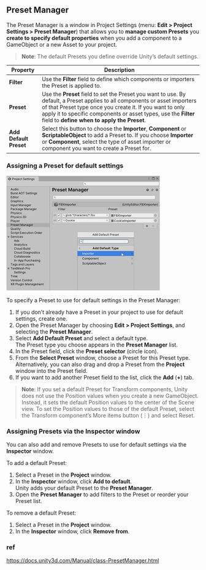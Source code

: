 ## Preset Manager
The Preset Manager is a window in Project Settings (menu: **Edit > Project Settings > Preset Manager**) that allows you to **manage custom Presets** you **create to specify default properties** when you add a component to a GameObject or a new Asset to your project. 


> **Note**: The default Presets you define override Unity’s default settings.

| Property | Description |
| --- | --- |
| **Filter** | Use the **Filter** field to define which components or importers the Preset is applied to. |
| **Preset** | Use the **Preset** field to set the Preset you want to use. By default, a Preset applies to all components or asset importers of that Preset type once you create it. If you want to only apply it to specific components or asset types, use the **Filter** field to **define when to apply the Preset**. |
| **Add Default Preset** | Select this button to choose the **Importer**, **Component** or **ScriptableObject** to add a Preset to. If you choose **Importer** or **Component**, select the type of asset importer or component you want to create a Preset for. |


### Assigning a Preset for default settings


![](./preset-manager-add-type.png)


To specify a Preset to use for default settings in the Preset Manager:

1.  If you don’t already have a Preset in your project to use for default settings, create one.
2.  Open the Preset Manager by choosing **Edit > Project Settings**, and selecting the **Preset Manager**.
3.  Select **Add Default Preset** and select a default type. \
    The Preset type you choose appears in the **Preset Manager** list.
4.  In the Preset field, click the **Preset selector** (circle icon).
5.  From the **Select Preset** window, choose a Preset for this Preset type. \
    Alternatively, you can also drag and drop a Preset from the **Project** window into the Preset field.  
6.  If you want to add another Preset field to the list, click the **Add** (**+**) tab.  

> **Note**: If you set a default Preset for Transform components, Unity does not use the Position values when you create a new GameObject. Instead, it sets the default Position values to the center of the Scene view. To set the Position values to those of the default Preset, select the Transform component’s More items button (⋮) and select Reset.


### Assigning Presets via the Inspector window

You can also add and remove Presets to use for default settings via the **Inspector** window.

To add a default Preset:

1.  Select a Preset in the **Project** window.
2.  In the **Inspector** window, click **Add to default**.  \
    Unity adds your default Preset to the **Preset Manager**.
3.  Open the **Preset Manager** to add filters to the Preset or reorder your Preset list.

To remove a default Preset:

1.  Select a Preset in the **Project** window.
2.  In the **Inspector** window, click **Remove from**.




### ref
https://docs.unity3d.com/Manual/class-PresetManager.html
